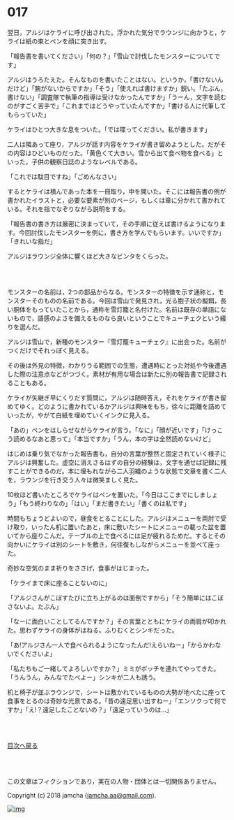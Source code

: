 # 017

翌日，アルジはケライに呼び出された。浮かれた気分でラウンジに向かうと，ケライは紙の束とペンを顔に突き出す。  

「報告書を書いてください」「何の？」「雪山で討伐したモンスターについてです」  

アルジはうろたえた。そんなものを書いたことはない。というか，「書けないんだけど」「腕がないからですか」「そう」「使えれば書けますか」鋭い。「たぶん，書けない」「調査隊で執筆の指導は受けなかったんですか」「うーん，文字を読むのがすごく苦手で」「これまではどうやっていたんですか」「書ける人に代筆してもらっていた」  

ケライはひとつ大きな息をついた。「では喋ってください。私が書きます」  

二人は隣あって座り，アルジが話す内容をケライが書き留めようとした。だがその内容はひどいものだった。「黄色くて大きい。雪から出て食べ物を食べる」といった，子供の観察日誌のようなレベルである。  

「これでは駄目ですね」「ごめんなさい」  

するとケライは積んであった本を一冊取り，中を開いた。そこには報告書の例が書かれたイラストと，必要な要素が別のページ，もしくは章に分かれて書かれている。それを指でなぞりながら説明をする。  

「報告書の書き方は厳密に決まっていて，その手順に従えば書けるようになります。今回討伐したモンスターを例に，書き方を学んでもらいます。いいですか」「きれいな指だ」  

アルジはラウンジ全体に響くほど大きなビンタをくらった。  

<br>  
<br>  

モンスターの名前は，2つの部品からなる。モンスターの特徴を示す通称と，モンスターそのものの名前である。今回は雪山で発見され，光る胞子状の擬餌，長い胴体をもっていたことから，通称を雪灯籠と名付けた。名前は既存の単語にないもので，語感のよさを備えるものなら良いということでキューチェクという綴りを選んだ。  

アルジは雪山で，新種のモンスター『雪灯籠キューチェク』に出会った。名前がつくだけでそれっぽく見える。  

その後は外見の特徴，わかりうる範囲での生態，遭遇時にとった対処や今後遭遇した際の注意点などがつづく。素材が有用な場合は新たに別の報告書で記録されることもある。  

ケライが矢継ぎ早にくりだす質問に，アルジは随時答え，それをケライが書き留めてゆく。どのように書かれているかアルジは興味をもち，徐々に距離を詰めていったが，やがて白紙を埋めていくインクに見入る。  

「あの」ペンをはしらせながらケライが言う。「なに」「顔が近いです」「けっこう読めるなあと思って」「本当ですか」「うん，本の字は全然読めないけど」  

はじめは乗り気でなかった報告書も，自分の言葉が整然と固定されていく様子にアルジは興奮した。虚空に消えさるはずの自分の経験は，文字を通せば記録に残すことができるのだ。本に埋もれながら二人羽織のような状態で文章を書く二人を，ラウンジを行き交う人々は微笑ましく見た。  

10枚ほど書いたところでケライはペンを置いた。「今日はここまでにしましょう」「もう終わりなの」「はい」「まだ書きたい」「書くのは私です」  

時間もちょうどよいので，昼食をとることにした。アルジはメニューを両肘で受け取り，いったん机に置いたあと，床に敷いたシートにメニューの載った盆を置いてから座りこんだ。テーブルの上で食べるには足が疲れるためだ。するとその向かいにケライは別のシートを敷き，何往復もしながらメニューを並べて座った。  

奇妙な空気のまま祈りをささげ，食事がはじまった。  

「ケライまで床に座ることないのに」  

「アルジさんがこぼすたびに立ち上がるのは面倒ですから」「そう簡単にはこぼさないよ。たぶん」  

「なーに面白いことしてるんですか？」その言葉とともにケライの両肩が叩かれた。思わずケライの身体がはねる。ふりむくとシンキだった。  

「あ!アルジさん一人で食べられるようになったんだ!えらいねー」「からかわないでくださいよ」  

「私たちもご一緒してよろしいですか？」ミミがボッチを連れてやってきた。「うんうん，みんなでたべよー」シンキが二人も誘う。  

机と椅子が並ぶラウンジで，シートは敷かれているものの大勢が地べたに座って食事をとるのは奇妙な光景である。「昔の遠足思い出すねー」「エンソクって何ですか」「え!？遠足したことないの？」「遠足っていうのは…」  

<br>  
<br>  

[目次へ戻る](https://github.com/jamcha-aa/OblivionReports/blob/master/README.md)  

<br>  
<br>  

この文章はフィクションであり，実在の人物・団体とは一切関係ありません。  

Copyright (c) 2018 jamcha (jamcha.aa@gmail.com).  

[![img](http://i.creativecommons.org/l/by-nc-sa/4.0/88x31.png)](http://creativecommons.org/licenses/by-nc-sa/4.0/deed)